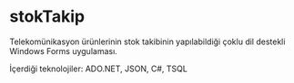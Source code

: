 # stokTakip
Telekomünikasyon ürünlerinin stok takibinin yapılabildiği çoklu dil destekli Windows Forms uygulaması. 

İçerdiği teknolojiler: ADO.NET, JSON, C#, TSQL


